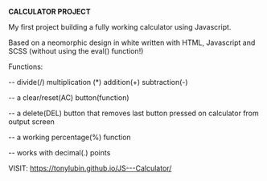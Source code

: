 ****CALCULATOR PROJECT****

My first project building a fully working calculator using Javascript.

Based on a neomorphic design in white written with HTML, Javascript and SCSS (without using the eval() function!)

Functions:

--  divide(/)  multiplication (*) addition(+) subtraction(-)

--  a clear/reset(AC) button(function)

--  a delete(DEL) button that removes last button pressed on calculator from output screen

--  a working percentage(%) function

--  works with decimal(.) points

VISIT:  https://tonylubin.github.io/JS---Calculator/
